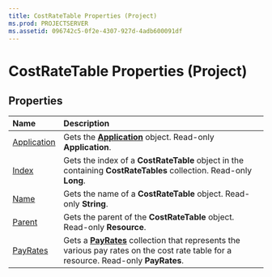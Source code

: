 ```yaml
---
title: CostRateTable Properties (Project)
ms.prod: PROJECTSERVER
ms.assetid: 096742c5-0f2e-4307-927d-4adb600091df
---
```



# CostRateTable Properties (Project)

## Properties



|**Name**|**Description**|
|:-----|:-----|
|[Application](costratetable-application-property-project.md)|Gets the  **[Application](application-object-project.md)** object. Read-only **Application**.|
|[Index](costratetable-index-property-project.md)|Gets the index of a  **CostRateTable** object in the containing **CostRateTables** collection. Read-only **Long**.|
|[Name](costratetable-name-property-project.md)|Gets the name of a  **CostRateTable** object. Read-only **String**.|
|[Parent](costratetable-parent-property-project.md)|Gets the parent of the  **CostRateTable** object. Read-only **Resource**.|
|[PayRates](costratetable-payrates-property-project.md)|Gets a  **[PayRates](payrate-object-project.md)** collection that represents the various pay rates on the cost rate table for a resource. Read-only **PayRates**.|

